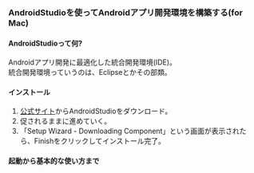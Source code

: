 ###  AndroidStudioを使ってAndroidアプリ開発環境を構築する(for Mac)

#### AndroidStudioって何?
Androidアプリ開発に最適化した統合開発環境(IDE)。  
統合開発環境っていうのは、Eclipseとかその部類。

#### インストール
1. [公式サイト](http://developer.android.com/sdk/index.html)からAndroidStudioをダウンロード。
2. 促されるままに進めていく。
3. 「Setup Wizard - Downloading Component」という画面が表示されたら、Finishをクリックしてインストール完了。

#### 起動から基本的な使い方まで
